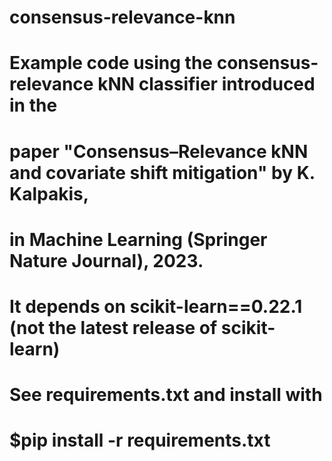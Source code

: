 # consensus-relevance-knn

# Example code using the consensus-relevance kNN classifier introduced in the
# paper "Consensus–Relevance kNN and covariate shift mitigation" by K. Kalpakis,
# in Machine Learning (Springer Nature Journal), 2023.
#
# It depends on scikit-learn==0.22.1 (not the latest release of scikit-learn)
# See requirements.txt and install with
# $pip install -r requirements.txt
#
